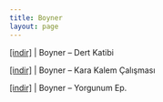 ```yaml
---
title: Boyner
layout: page
---
```


<a href="https://cloud.mail.ru/public/f076a7e01fb8/Boyner%20-%20Dert%20Katibi" target="_blank">[indir]</a> | Boyner &#8211; Dert Katibi

<a href="https://cloud.mail.ru/public/c88ba7fceb28/Boyner%20-%20Kara%20Kalem%20Calismasi" target="_blank">[indir]</a> | Boyner &#8211; Kara Kalem Çalışması

<a href="https://cloud.mail.ru/public/0b778067b061/Boyner%20-%20Yorgunum%20E.P" target="_blank">[indir]</a> | Boyner &#8211; Yorgunum Ep.